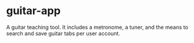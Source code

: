 # guitar-app
A guitar teaching tool. It includes a metronome, a tuner, and the means to search and save guitar tabs per user account.
